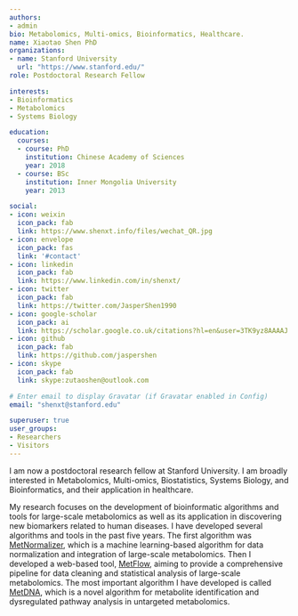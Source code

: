 ```yaml
---
authors:
- admin
bio: Metabolomics, Multi-omics, Bioinformatics, Healthcare.
name: Xiaotao Shen PhD
organizations:
- name: Stanford University 
  url: "https://www.stanford.edu/"
role: Postdoctoral Research Fellow

interests:
- Bioinformatics
- Metabolomics
- Systems Biology

education:
  courses:
  - course: PhD
    institution: Chinese Academy of Sciences
    year: 2018
  - course: BSc
    institution: Inner Mongolia University
    year: 2013

social:
- icon: weixin
  icon_pack: fab
  link: https://www.shenxt.info/files/wechat_QR.jpg
- icon: envelope
  icon_pack: fas
  link: '#contact'
- icon: linkedin
  icon_pack: fab
  link: https://www.linkedin.com/in/shenxt/
- icon: twitter
  icon_pack: fab
  link: https://twitter.com/JasperShen1990
- icon: google-scholar
  icon_pack: ai
  link: https://scholar.google.co.uk/citations?hl=en&user=3TK9yz8AAAAJ
- icon: github
  icon_pack: fab
  link: https://github.com/jaspershen
- icon: skype
  icon_pack: fab
  link: skype:zutaoshen@outlook.com

# Enter email to display Gravatar (if Gravatar enabled in Config)
email: "shenxt@stanford.edu"

superuser: true
user_groups:
- Researchers
- Visitors
---
```


I am now a postdoctoral research fellow at Stanford University. I am broadly interested in Metabolomics, Multi-omics, Biostatistics, Systems Biology, and Bioinformatics, and their application in healthcare.

My research focuses on the development of bioinformatic algorithms and tools for large-scale metabolomics as well as its application in discovering new biomarkers related to human diseases. I have developed several algorithms and tools in the past five years. The first algorithm was [MetNormalizer](https://jaspershen.github.io/MetNormalizer/), which is a machine learning-based algorithm for data normalization and integration of large-scale metabolomics. Then I developed a web-based tool, [MetFlow](http://metflow.zhulab.cn/), aiming to provide a comprehensive pipeline for data cleaning and statistical analysis of large-scale metabolomics. The most important algorithm I have developed is called [MetDNA](http://metdna.zhulab.cn/), which is a novel algorithm for metabolite identification and dysregulated pathway analysis in untargeted metabolomics.
